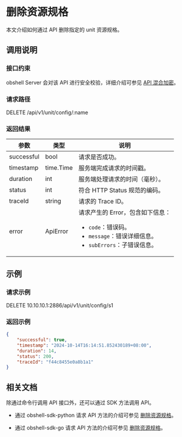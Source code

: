 # 删除资源规格

本文介绍如何通过 API 删除指定的 unit 资源规格。

## 调用说明

### 接口约束

obshell Server 会对该 API 进行安全校验，详细介绍可参见 [API 混合加密](../20.api-hybrid-encryption.md)。

### 请求路径

DELETE /api/v1/unit/config/:name

### 返回结果

| 参数 | 类型 | 说明 |
|------|------|------|
| successful | bool | 请求是否成功。 |
| timestamp | time.Time | 服务端完成请求的时间戳。 |
| duration | int | 服务端处理请求的时间（毫秒）。 |
| status | int | 符合 HTTP Status 规范的编码。 |
| traceId | string | 请求的 Trace ID。 |
| error | ApiError | 请求产生的 Error，包含如下信息：<ul><li><code>code</code>：错误码。</li><li><code>message</code>：错误详细信息。</li><li><code>subErrors</code>：子错误信息。</li></ul> |

## 示例

### 请求示例

DELETE 10.10.10.1:2886/api/v1/unit/config/s1

### 返回示例

```json
{
    "successful": true,
    "timestamp": "2024-10-14T16:14:51.852430189+08:00",
    "duration": 14,
    "status": 200,
    "traceId": "f44c8455e0a8b1a1"
}
```

## 相关文档

除通过命令行调用 API 接口外，还可以通过 SDK 方法调用 API。

* 通过 obshell-sdk-python 请求 API 方法的介绍可参见 [删除资源规格](../../500.obshell-sdk-reference/100.python/300.unit-management/400.delete-unit-of-python.md)。

* 通过 obshell-sdk-go 请求 API 方法的介绍可参见 [删除资源规格](../../500.obshell-sdk-reference/200.go/300.unit-management/400.delete-unit-of-go.md)。
